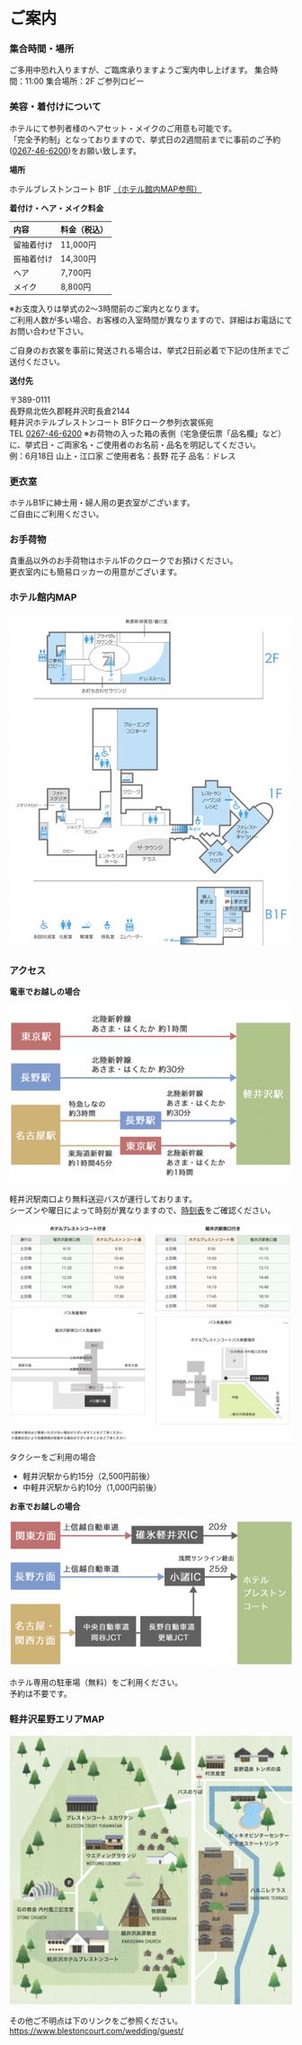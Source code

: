 # ご案内
### 集合時間・場所

ご多用中恐れ入りますが、ご臨席承りますようご案内申し上げます。
集合時間：11:00
集合場所：2F ご参列ロビー

### 美容・着付けについて

ホテルにて参列者様のヘアセット・メイクのご用意も可能です。  
「完全予約制」となっておりますので、挙式日の2週間前までに事前のご予約([0267-46-6200](tel:0267-46-6200))をお願い致します。

**場所**

ホテルブレストンコート B1F
[（ホテル館内MAP参照）](#ホテル館内MAP "ホテル館内MAP")

**着付け・ヘア・メイク料金**

| 内容 | 料金（税込） |
|:-----------|:------------|
|留袖着付け|11,000円|
|振袖着付け|14,300円|
|ヘア |7,700円|
|メイク|8,800円|

※お支度入りは挙式の2～3時間前のご案内となります。  
ご利用人数が多い場合、お客様の入室時間が異なりますので、詳細はお電話にてお問い合わせ下さい。

ご自身のお衣裳を事前に発送される場合は、挙式2日前必着で下記の住所までご送付ください。

**送付先**

〒389-0111  
長野県北佐久郡軽井沢町長倉2144  
軽井沢ホテルブレストンコート B1Fクローク参列衣裳係宛  
TEL [0267-46-6200](tel:0267-46-6200)
※お荷物の入った箱の表側（宅急便伝票「品名欄」など）に、挙式日・ご両家名・ご使用者のお名前・品名を明記してください。  
例：6月18日 山上・江口家 ご使用者名：長野 花子 品名：ドレス  

### 更衣室

ホテルB1Fに紳士用・婦人用の更衣室がございます。  
ご自由にご利用ください。

### お手荷物
貴重品以外のお手荷物はホテル1Fのクロークでお預けください。  
更衣室内にも簡易ロッカーの用意がございます。

### ホテル館内MAP

<img src="hotelmap.png">


### アクセス

**電車でお越しの場合**

<img src="bytrain.png">

軽井沢駅南口より無料送迎バスが運行しております。  
シーズンや曜日によって時刻が異なりますので、[時刻表](https://www.blestoncourt.com/access/shuttlebus/)をご確認ください。

<img src="bus.png">

タクシーをご利用の場合

* 軽井沢駅から約15分（2,500円前後）
* 中軽井沢駅から約10分（1,000円前後）

**お車でお越しの場合**

<img src="bycar.png">

ホテル専用の駐車場（無料）をご利用ください。  
予約は不要です。

### 軽井沢星野エリアMAP

<img src="hosinoarea_map.png">

その他ご不明点は下のリンクをご参照ください。
https://www.blestoncourt.com/wedding/guest/